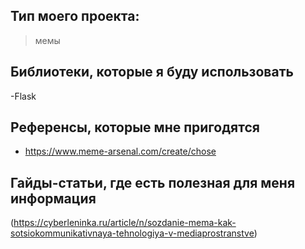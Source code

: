 ## Тип моего проекта:
> мемы

## Библиотеки, которые я буду использовать
-Flask
## Референсы, которые мне пригодятся
- https://www.meme-arsenal.com/create/chose

## Гайды-статьи, где есть полезная для меня информация
(https://cyberleninka.ru/article/n/sozdanie-mema-kak-sotsiokommunikativnaya-tehnologiya-v-mediaprostranstve)
 
